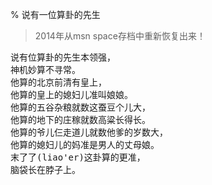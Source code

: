 % 说有一位算卦的先生

> 2014年从msn space存档中重新恢复出来！

<pre>
说有位算卦的先生本领强，
神机妙算不寻常。
他算的北京前清有皇上，
他算的皇上的媳妇儿准叫娘娘。
他算的五谷杂粮就数这蚕豆个儿大，
他算的地下的庄稼就数高粱长得长。
他算的爷儿仨走道儿就数他爹的岁数大，
他算的媳妇儿的妈准是男人的丈母娘。
末了了(liao'er)这卦算的更准，
脑袋长在脖子上。
</pre>
